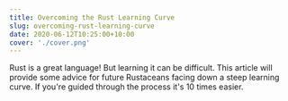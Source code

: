 ```yaml
---
title: Overcoming the Rust Learning Curve
slug: overcoming-rust-learning-curve
date: 2020-06-12T10:25:00+10:00
cover: './cover.png'
---
```


<!-- @format -->

Rust is a great language! But learning it can be difficult. This article will
provide some advice for future Rustaceans facing down a steep learning curve. If
you're guided through the process it's 10 times easier.
